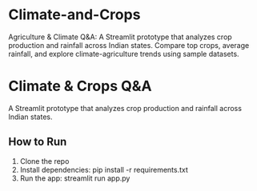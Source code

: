 # Climate-and-Crops
Agriculture &amp; Climate Q&amp;A: A Streamlit prototype that analyzes crop production and rainfall across Indian states. Compare top crops, average rainfall, and explore climate-agriculture trends using sample datasets.
# Climate & Crops Q&A
A Streamlit prototype that analyzes crop production and rainfall across Indian states.
## How to Run
1. Clone the repo
2. Install dependencies: pip install -r requirements.txt
3. Run the app: streamlit run app.py
